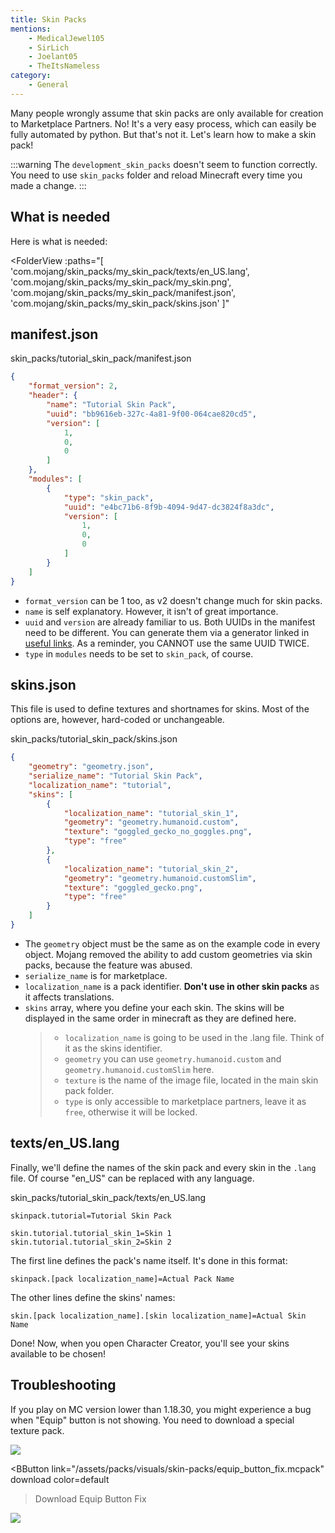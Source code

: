 ```yaml
---
title: Skin Packs
mentions:
    - MedicalJewel105
    - SirLich
    - Joelant05
    - TheItsNameless
category:
    - General
---
```


Many people wrongly assume that skin packs are only available for creation to Marketplace Partners. No! It's a very easy process, which can easily be fully automated by python. But that's not it. Let's learn how to make a skin pack!

:::warning
The `development_skin_packs` doesn't seem to function correctly. You need to use `skin_packs` folder and reload Minecraft every time you made a change.
:::

## What is needed

Here is what is needed:

<FolderView
	:paths="[
    'com.mojang/skin_packs/my_skin_pack/texts/en_US.lang',
	'com.mojang/skin_packs/my_skin_pack/my_skin.png',
	'com.mojang/skin_packs/my_skin_pack/manifest.json',
	'com.mojang/skin_packs/my_skin_pack/skins.json'
]"
></FolderView>

## manifest.json

<CodeHeader>skin_packs/tutorial_skin_pack/manifest.json</CodeHeader>

```json
{
    "format_version": 2,
    "header": {
        "name": "Tutorial Skin Pack",
        "uuid": "bb9616eb-327c-4a81-9f00-064cae820cd5",
        "version": [
            1,
            0,
            0
        ]
    },
    "modules": [
        {
            "type": "skin_pack",
            "uuid": "e4bc71b6-8f9b-4094-9d47-dc3824f8a3dc",
            "version": [
                1,
                0,
                0
            ]
        }
    ]
}
```

-   `format_version` can be 1 too, as v2 doesn't change much for skin packs.
-   `name` is self explanatory. However, it isn't of great importance.
-   `uuid` and `version` are already familiar to us. Both UUIDs in the manifest need to be different. You can generate them via a generator linked in [useful links](/meta/useful-links). As a reminder, you CANNOT use the same UUID TWICE.
-   `type` in `modules` needs to be set to `skin_pack`, of course.

## skins.json

This file is used to define textures and shortnames for skins. Most of the options are, however, hard-coded or unchangeable.

<CodeHeader>skin_packs/tutorial_skin_pack/skins.json</CodeHeader>

```json
{
    "geometry": "geometry.json",
    "serialize_name": "Tutorial Skin Pack",
    "localization_name": "tutorial",
    "skins": [
        {
            "localization_name": "tutorial_skin_1",
            "geometry": "geometry.humanoid.custom",
            "texture": "goggled_gecko_no_goggles.png",
            "type": "free"
        },
        {
            "localization_name": "tutorial_skin_2",
            "geometry": "geometry.humanoid.customSlim",
            "texture": "goggled_gecko.png",
            "type": "free"
        }
    ]
}
```

-   The `geometry` object must be the same as on the example code in every object. Mojang removed the ability to add custom geometries via skin packs, because the feature was abused.
-   `serialize_name` is for marketplace.
-   `localization_name` is a pack identifier. **Don't use in other skin packs** as it affects translations.
-   `skins` array, where you define your each skin. The skins will be displayed in the same order in minecraft as they are defined here.
    > -   `localization_name` is going to be used in the .lang file. Think of it as the skins identifier.
    > -   `geometry` you can use `geometry.humanoid.custom` and `geometry.humanoid.customSlim` here.
    > -   `texture` is the name of the image file, located in the main skin pack folder.
    > -   `type` is only accessible to marketplace partners, leave it as `free`, otherwise it will be locked.

## texts/en_US.lang

Finally, we'll define the names of the skin pack and every skin in the `.lang` file. Of course "en_US" can be replaced with any language.

<CodeHeader>skin_packs/tutorial_skin_pack/texts/en_US.lang</CodeHeader>

```
skinpack.tutorial=Tutorial Skin Pack

skin.tutorial.tutorial_skin_1=Skin 1
skin.tutorial.tutorial_skin_2=Skin 2
```

The first line defines the pack's name itself. It's done in this format:

`skinpack.[pack localization_name]=Actual Pack Name`

The other lines define the skins' names:

`skin.[pack localization_name].[skin localization_name]=Actual Skin Name`

Done! Now, when you open Character Creator, you'll see your skins available to be chosen!

## Troubleshooting

If you play on MC version lower than 1.18.30, you might experience a bug when "Equip" button is not showing. You need to download a special texture pack.

![](/assets/images/visuals/skin-packs/troubleshooting-1.png)

<BButton
    link="/assets/packs/visuals/skin-packs/equip_button_fix.mcpack" download
    color=default
>Download Equip Button Fix</BButton>

![](/assets/images/visuals/skin-packs/troubleshooting-2.png)
